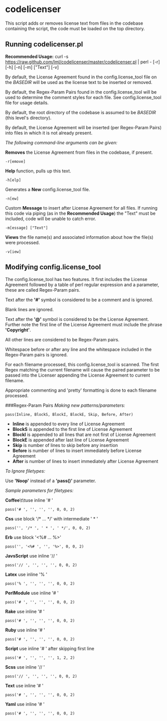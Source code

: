codelicenser
============

This script adds or removes license text from files in the codebase containing the script, the code must be loaded on the top directory.

Running codelicenser.pl
-----------------------

**Recommended Usage:**
	curl -s https://raw.github.com/lml/codelicenser/master/codelicenser.pl | perl - [-r] [-h] [-n] [-m] [\"Text\"] [-v]

By default, the License Agreement found in the config.license_tool file on the *BASEDIR* will be used as the license text to be inserted or removed.

By default, the Regex-Param Pairs found in the config.license_tool will be used to determine the comment styles for each file. See config.license_tool file for usage details.

By default, the root directory of the codebase is assumed to be *BASEDIR* (this level's directory).

By default, the License Agreement will be inserted (per Regex-Param Pairs) into files in which it is not already present.

*The following command-line arguments can be given:*

**Removes** the License Agreement from files in the codebase, if present.

    -r[emove]

**Help** function, pulls up this text.

    -h[elp]

Generates a **New** config.license_tool file.

    -n[ew]

Custom **Message** to insert after License Agreement for all files. If running this code via piping (as in the **Recommended Usage**) the "Text" must be included, code will be unable to catch error.

    -m[essage] ["Text"]

**Views** the file name(s) and associated information about how the file(s) were processed.

    -v[iew]


Modifying config.license_tool
-----------------------------

The config.license_tool has two features. It first includes the License Agreement followed by a table of perl regular expression and a parameter, these are called Regex-Param pairs.

Text after the **'#'** symbol is considered to be a comment and is ignored.

Blank lines are ignored.

Text after the **'@'** symbol is considered to be the License Agreement. Further note the first line of the License Agreement must include the phrase **'Copyright'**.

All other lines are considered to be Regex-Param pairs.

Whitespace before or after any line and the whitespace included in the Regex-Param pairs is ignored.

For each filename processed, this config.license_tool is scanned. The first Regex matching the current filename will cause the paired parameter to be passed into the Licenser appending the License Agreement to current filename.

Appropriate commenting and 'pretty' formatting is done to each filename processed.

###Regex-Param Pairs
*Making new patterns/parameters:*

    pass(Inline, BlockS, BlockI, BlockE, Skip, Before, After)
	
+ **Inline** is appended to every line of License Agreement
+ **BlockS** is appended to the first line of License Agreement
+ **BlockI** is appended to all lines that are not first of License Agreement
+ **BlockE** is appended after last line of License Agreement
+ **Skip** is number of lines to skip before any insertion
+ **Before** is number of lines to insert immediately before License Agreement
+ **After** is number of lines to insert immediately after License Agreement

*To Ignore filetypes:*

Use **'Noop'** instead of a **'pass()'** parameter.

*Sample parameters for filetypes:*
	
**Coffee**\t\tuse inline '# '

    pass('# ', '', '', '', 0, 0, 2)

**Css**			use block '/* ... */' with intermediate ' * '

    pass('', '/* ', ' * ', ' */', 0, 0, 2)

**Erb**			use block '<%# ... %>'

    pass('', '<%# ', '', '%>', 0, 0, 2)

**JavsScript**	use inline '// '

    pass('// ', '', '', '', 0, 0, 2)

**Latex**		use inline '% '

    pass('% ', '', '', '', 0, 0, 2)

**PerlModule**	use inline '# '

    pass('# ', '', '', '', 0, 0, 2)

**Rake**	use inline '# '

    pass('# ', '', '', '', 0, 0, 2)

**Ruby**		use inline '# '

    pass('# ', '', '', '', 0, 0, 2)

**Script**		use inline '# ' after skipping first line

    pass('# ', '', '', '', 1, 2, 2)

**Scss**		use inline '// '

    pass('// ', '', '', '', 0, 0, 2)

**Text**		use inline '# '

    pass('# ', '', '', '', 0, 0, 2)

**Yaml**		use inline '# '

    pass('# ', '', '', '', 0, 0, 2)